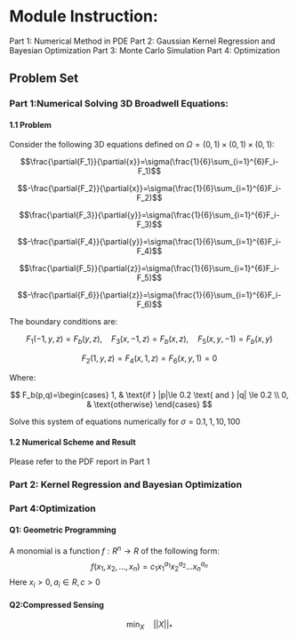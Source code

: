 # Module Instruction:
Part 1: Numerical Method in PDE
Part 2: Gaussian Kernel Regression and Bayesian Optimization
Part 3: Monte Carlo Simulation
Part 4: Optimization

## Problem Set

### Part 1:Numerical Solving 3D Broadwell Equations:

#### 1.1 Problem
Consider the following 3D equations defined on $\Omega=(0,1)\times(0,1)\times(0,1)$:

$$\frac{\partial{F_1}}{\partial{x}}=\sigma(\frac{1}{6}\sum_{i=1}^{6}F_i-F_1)$$

$$-\frac{\partial{F_2}}{\partial{x}}=\sigma(\frac{1}{6}\sum_{i=1}^{6}F_i-F_2)$$

$$\frac{\partial{F_3}}{\partial{y}}=\sigma(\frac{1}{6}\sum_{i=1}^{6}F_i-F_3)$$

$$-\frac{\partial{F_4}}{\partial{y}}=\sigma(\frac{1}{6}\sum_{i=1}^{6}F_i-F_4)$$

$$\frac{\partial{F_5}}{\partial{z}}=\sigma(\frac{1}{6}\sum_{i=1}^{6}F_i-F_5)$$

$$-\frac{\partial{F_6}}{\partial{z}}=\sigma(\frac{1}{6}\sum_{i=1}^{6}F_i-F_6)$$

The boundary conditions are:

$$F_1(-1,y,z)=F_b(y,z),\quad F_3(x,-1,z)=F_b(x,z),\quad F_5(x,y,-1)=F_b(x,y)$$

$$F_2(1,y,z)=F_4(x,1,z)=F_6(x,y,1)=0$$

Where:

$$
F_b(p,q)=\begin{cases}
    1, & \text{if } |p|\le 0.2 \text{  and  } |q| \le 0.2 \\
    0, & \text{otherwise}
\end{cases}
$$

Solve this system of equations numerically for $\sigma=0.1,1,10,100$

#### 1.2 Numerical Scheme and Result

Please refer to the PDF report in Part 1


### Part 2: Kernel Regression and Bayesian Optimization

### Part 4:Optimization

#### Q1: Geometric Programming
A monomial is a function $f:R^n \rightarrow R$ of the following form:
$$f(x_1,x_2,...,x_n)=c_1x_1^{a_1}x_2^{a_2}...x_n^{a_n}$$
Here $x_i>0,a_i \in R, c>0$

#### Q2:Compressed Sensing

$$
\min_X\quad||X||_*
$$
